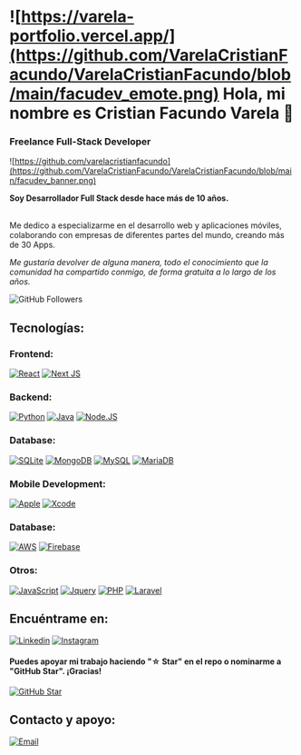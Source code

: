 # ![https://varela-portfolio.vercel.app/](https://github.com/VarelaCristianFacundo/VarelaCristianFacundo/blob/main/facudev_emote.png) Hola, mi nombre es Cristian Facundo Varela 👋
### Freelance Full-Stack Developer

![https://github.com/varelacristianfacundo](https://github.com/VarelaCristianFacundo/VarelaCristianFacundo/blob/main/facudev_banner.png)

**Soy Desarrollador Full Stack desde hace más de 10 años.**

</br>
Me dedico a especializarme en el desarrollo web y aplicaciones móviles, colaborando con empresas de diferentes partes del mundo, creando más de 30 Apps.

*Me gustaría devolver de alguna manera, todo el conocimiento que la comunidad ha compartido conmigo, de forma gratuita a lo largo de los años.*

![GitHub Followers](https://img.shields.io/github/followers/VarelaCristianFacundo?style=social)

## Tecnologías:
### Frontend:
[![React](https://img.shields.io/badge/react-%2320232a.svg?style=for-the-badge&logo=react&logoColor=%2361DAFB)]()
[![Next JS](https://img.shields.io/badge/Next-black?style=for-the-badge&logo=next.js&logoColor=white)]()
</br>
### Backend:
[![Python](https://img.shields.io/badge/Python-yellow?style=for-the-badge&logo=python&logoColor=white&labelColor=101010)]()
[![Java](https://img.shields.io/badge/Java-007396?style=for-the-badge&logo=java&logoColor=white&labelColor=101010)]()
[![Node.JS](https://img.shields.io/badge/Node.JS-339933?style=for-the-badge&logo=node.js&logoColor=white&labelColor=101010)]()
</br>
### Database:
[![SQLite](https://img.shields.io/badge/SQLite-000?style=for-the-badge&logo=sqlite&logoColor=07405E)]()
[![MongoDB](https://img.shields.io/badge/MongoDB-47A248?style=for-the-badge&logo=mongodb&logoColor=white&labelColor=101010)]()
[![MySQL](https://img.shields.io/badge/MySQL-4479A1?style=for-the-badge&logo=mysql&logoColor=white&labelColor=101010)]()
[![MariaDB](https://img.shields.io/badge/Mariadb-000?style=for-the-badge&logo=mariadb)]()
</br>
### Mobile Development:
[![Apple](https://img.shields.io/badge/iOS-999999?style=for-the-badge&logo=apple&logoColor=white&labelColor=101010)]()
[![Xcode](https://img.shields.io/badge/Xcode-1575F9?style=for-the-badge&logo=xcode&logoColor=white&labelColor=101010)]()
</br>
### Database:
[![AWS](https://img.shields.io/badge/AWS-232F3E?style=for-the-badge&logo=amazon-aws&logoColor=white&labelColor=101010)]()
[![Firebase](https://img.shields.io/badge/Firebase-FFCA28?style=for-the-badge&logo=firebase&logoColor=white&labelColor=101010)]()
</br>
### Otros:
[![JavaScript](https://img.shields.io/badge/JavaScript-000?style=for-the-badge&logo=javascript&logoColor=white&labelColor=101010)]()
[![Jquery](https://img.shields.io/badge/Jquery-000?style=for-the-badge&logo=jquery)]()
[![PHP](https://img.shields.io/badge/Php-000?style=for-the-badge&logo=php)]()
[![Laravel](https://img.shields.io/badge/Laravel-000?style=for-the-badge&logo=laravel)]()
</br>

## Encuéntrame en:

[![Linkedin](https://img.shields.io/badge/Linkedin-blue?style=for-the-badge&logo=linkedin)](https://www.linkedin.com/in/cristianfacundovarela/)
[![Instagram](https://img.shields.io/badge/Instagram-@CristianVarela-E4405F?style=for-the-badge&logo=instagram&logoColor=white&labelColor=101010)](https://www.instagram.com/facundovare/)

#### Puedes apoyar mi trabajo haciendo "☆ Star" en el repo o nominarme a "GitHub Star". ¡Gracias!

[![GitHub Star](https://img.shields.io/badge/GitHub-Nominar_a_star-yellow?style=for-the-badge&logo=github&logoColor=white&labelColor=101010)](https://stars.github.com/nominate/)

## Contacto y apoyo:
[![Email](https://img.shields.io/badge/cvarelagarcia@gmail.com-email_personal-D14836?style=for-the-badge&logo=gmail&logoColor=white&labelColor=101010)](mailto:cvarelagarcia@gmail.com)
